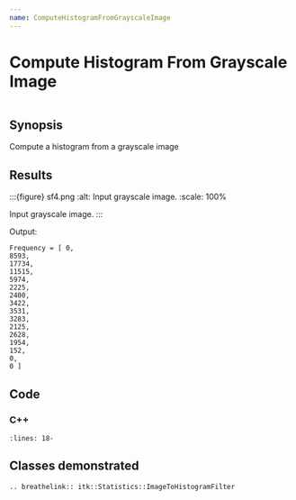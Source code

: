 ```yaml
---
name: ComputeHistogramFromGrayscaleImage
---
```


# Compute Histogram From Grayscale Image

```{index} single: ImageToHistogramFilter
```

## Synopsis

Compute a histogram from a grayscale image

## Results

:::{figure} sf4.png
:alt: Input grayscale image.
:scale: 100%

Input grayscale image.
:::

Output:

```
Frequency = [ 0,
8593,
17734,
11515,
5974,
2225,
2400,
3422,
3531,
3283,
2125,
2628,
1954,
152,
0,
0 ]
```

## Code

### C++

```{literalinclude} Code.cxx
:lines: 18-
```

## Classes demonstrated

```{eval-rst}
.. breathelink:: itk::Statistics::ImageToHistogramFilter
```
